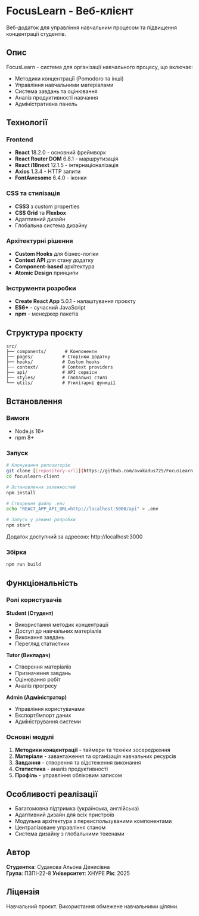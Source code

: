# FocusLearn - Веб-клієнт

Веб-додаток для управління навчальним процесом та підвищення концентрації студентів.

## Опис

FocusLearn - система для організації навчального процесу, що включає:

- Методики концентрації (Pomodoro та інші)
- Управління навчальними матеріалами
- Система завдань та оцінювання
- Аналіз продуктивності навчання
- Адміністративна панель

## Технології

### Frontend
- **React** 18.2.0 - основний фреймворк
- **React Router DOM** 6.8.1 - маршрутизація
- **React i18next** 12.1.5 - інтернаціоналізація
- **Axios** 1.3.4 - HTTP запити
- **FontAwesome** 6.4.0 - іконки

### CSS та стилізація
- **CSS3** з custom properties
- **CSS Grid** та **Flexbox**
- Адаптивний дизайн
- Глобальна система дизайну

### Архітектурні рішення
- **Custom Hooks** для бізнес-логіки
- **Context API** для стану додатку
- **Component-based** архітектура
- **Atomic Design** принципи

### Інструменти розробки
- **Create React App** 5.0.1 - налаштування проєкту
- **ES6+** - сучасний JavaScript
- **npm** - менеджер пакетів

## Структура проєкту

```
src/
├── components/       # Компоненти
├── pages/           # Сторінки додатку
├── hooks/           # Custom hooks
├── context/         # Context providers
├── api/             # API сервіси
├── styles/          # Глобальні стилі
└── utils/           # Утилітарні функції
```

## Встановлення

### Вимоги
- Node.js 16+
- npm 8+

### Запуск
```bash
# Клонування репозиторію
git clone [[repository-url]](https://github.com/avokadus725/FocusLearn.git)
cd focuslearn-client

# Встановлення залежностей
npm install

# Створення файлу .env
echo "REACT_APP_API_URL=http://localhost:5000/api" > .env

# Запуск у режимі розробки
npm start
```

Додаток доступний за адресою: http://localhost:3000

### Збірка
```bash
npm run build
```

## Функціональність

### Ролі користувачів

**Student (Студент)**
- Використання методик концентрації
- Доступ до навчальних матеріалів
- Виконання завдань
- Перегляд статистики

**Tutor (Викладач)**
- Створення матеріалів
- Призначення завдань
- Оцінювання робіт
- Аналіз прогресу

**Admin (Адміністратор)**
- Управління користувачами
- Експорт/імпорт даних
- Адміністрування системи

### Основні модулі

1. **Методики концентрації** - таймери та техніки зосередження
2. **Матеріали** - завантаження та організація навчальних ресурсів
3. **Завдання** - створення та відстеження виконання
4. **Статистика** - аналіз продуктивності
5. **Профіль** - управління обліковим записом

## Особливості реалізації

- Багатомовна підтримка (українська, англійська)
- Адаптивний дизайн для всіх пристроїв
- Модульна архітектура з переиспользуваними компонентами
- Централізоване управління станом
- Система дизайну з глобальними токенами

## Автор

**Студентка**: Судакова Альона Денисівна  
**Група**: ПЗПІ-22-8
**Університет**: ХНУРЕ 
**Рік**: 2025

## Ліцензія

Навчальний проєкт. Використання обмежене навчальними цілями.
